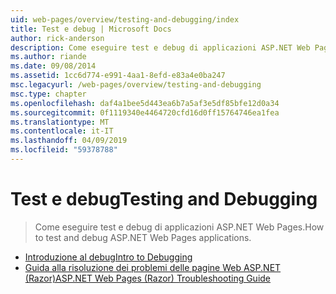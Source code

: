 ```yaml
---
uid: web-pages/overview/testing-and-debugging/index
title: Test e debug | Microsoft Docs
author: rick-anderson
description: Come eseguire test e debug di applicazioni ASP.NET Web Pages.
ms.author: riande
ms.date: 09/08/2014
ms.assetid: 1cc6d774-e991-4aa1-8efd-e83a4e0ba247
msc.legacyurl: /web-pages/overview/testing-and-debugging
msc.type: chapter
ms.openlocfilehash: daf4a1bee5d443ea6b7a5af3e5df85bfe12d0a34
ms.sourcegitcommit: 0f1119340e4464720cfd16d0ff15764746ea1fea
ms.translationtype: MT
ms.contentlocale: it-IT
ms.lasthandoff: 04/09/2019
ms.locfileid: "59378788"
---
```

# <a name="testing-and-debugging"></a><span data-ttu-id="1694e-103">Test e debug</span><span class="sxs-lookup"><span data-stu-id="1694e-103">Testing and Debugging</span></span>

> <span data-ttu-id="1694e-104">Come eseguire test e debug di applicazioni ASP.NET Web Pages.</span><span class="sxs-lookup"><span data-stu-id="1694e-104">How to test and debug ASP.NET Web Pages applications.</span></span>


- [<span data-ttu-id="1694e-105">Introduzione al debug</span><span class="sxs-lookup"><span data-stu-id="1694e-105">Intro to Debugging</span></span>](introduction-to-debugging.md)
- [<span data-ttu-id="1694e-106">Guida alla risoluzione dei problemi delle pagine Web ASP.NET (Razor)</span><span class="sxs-lookup"><span data-stu-id="1694e-106">ASP.NET Web Pages (Razor) Troubleshooting Guide</span></span>](aspnet-web-pages-razor-troubleshooting-guide.md)
